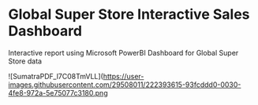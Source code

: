 # Global Super Store Interactive Sales Dashboard
 Interactive report using Microsoft PowerBI Dashboard for Global Super Store data 
 
 ![SumatraPDF_l7C08TmVLL](https://user-images.githubusercontent.com/29508011/222393615-93fcddd0-0030-4fe8-972a-5e75077c3180.png

